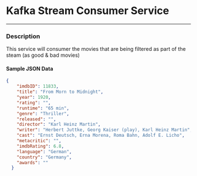 # Kafka Stream Consumer Service

---

### Description

This service will consumer the movies that are being filtered as part of the steam (as good & bad movies)

#### Sample JSON Data

```json
{
    "imdbID": 11833,
    "title": "From Morn to Midnight",
    "year": 1920,
    "rating": "",
    "runtime": "65 min",
    "genre": "Thriller",
    "released": "",
    "director": "Karl Heinz Martin",
    "writer": "Herbert Juttke, Georg Kaiser (play), Karl Heinz Martin",
    "cast": "Ernst Deutsch, Erna Morena, Roma Bahn, Adolf E. Licho",
    "metacritic": "",
    "imdbRating": 6.8,
    "language": "German",
    "country": "Germany",
    "awards": ""
  }
```

